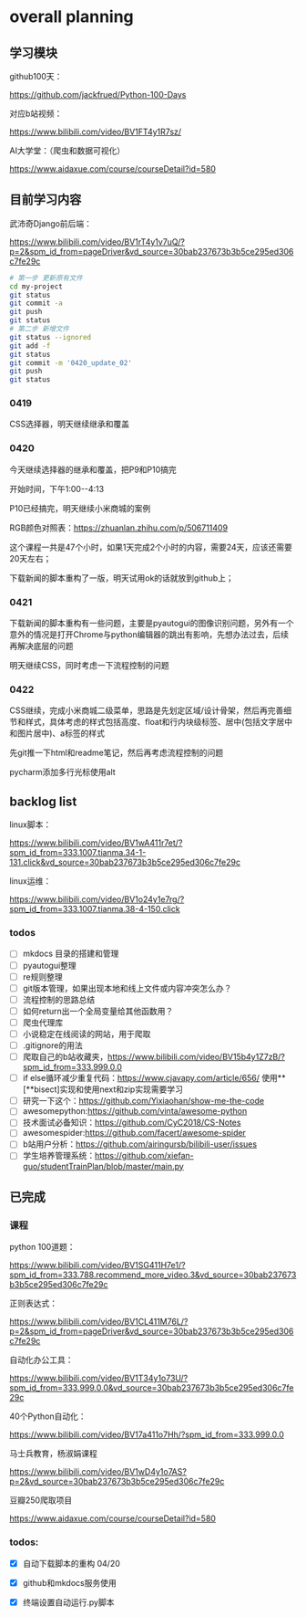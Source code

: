 # overall planning

## 学习模块

github100天：

https://github.com/jackfrued/Python-100-Days

对应b站视频：

https://www.bilibili.com/video/BV1FT4y1R7sz/

AI大学堂：（爬虫和数据可视化）

https://www.aidaxue.com/course/courseDetail?id=580

## 目前学习内容

武沛奇Django前后端：

https://www.bilibili.com/video/BV1rT4y1v7uQ/?p=2&spm_id_from=pageDriver&vd_source=30bab237673b3b5ce295ed306c7fe29c 

```bash
# 第一步 更新原有文件
cd my-project
git status
git commit -a
git push
git status
# 第二步 新增文件
git status --ignored
git add -f 
git status
git commit -m '0420_update_02'
git push
git status
```



### 0419

CSS选择器，明天继续继承和覆盖

### 0420

今天继续选择器的继承和覆盖，把P9和P10搞完

开始时间，下午1:00--4:13

P10已经搞完，明天继续小米商城的案例

RGB颜色对照表：https://zhuanlan.zhihu.com/p/506711409

这个课程一共是47个小时，如果1天完成2个小时的内容，需要24天，应该还需要20天左右；

下载新闻的脚本重构了一版，明天试用ok的话就放到github上；

### 0421

下载新闻的脚本重构有一些问题，主要是pyautogui的图像识别问题，另外有一个意外的情况是打开Chrome与python编辑器的跳出有影响，先想办法过去，后续再解决底层的问题

明天继续CSS，同时考虑一下流程控制的问题

### 0422

CSS继续，完成小米商城二级菜单，思路是先划定区域/设计骨架，然后再完善细节和样式，具体考虑的样式包括高度、float和行内块级标签、居中(包括文字居中和图片居中)、a标签的样式

先git推一下html和readme笔记，然后再考虑流程控制的问题

pycharm添加多行光标使用alt







## backlog list

linux脚本：

https://www.bilibili.com/video/BV1wA411r7et/?spm_id_from=333.1007.tianma.34-1-131.click&vd_source=30bab237673b3b5ce295ed306c7fe29c

linux运维：

https://www.bilibili.com/video/BV1o24y1e7rg/?spm_id_from=333.1007.tianma.38-4-150.click

### todos

- [ ] mkdocs 目录的搭建和管理
- [ ] pyautogui整理
- [ ] re规则整理
- [ ] git版本管理，如果出现本地和线上文件或内容冲突怎么办？
- [ ] 流程控制的思路总结
- [ ] 如何return出一个全局变量给其他函数用？
- [ ] 爬虫代理库
- [ ] 小说稳定在线阅读的网站，用于爬取
- [ ] .gitignore的用法
- [ ] 爬取自己的b站收藏夹，https://www.bilibili.com/video/BV15b4y1Z7zB/?spm_id_from=333.999.0.0
- [ ] if else循环减少重复代码：https://www.cjavapy.com/article/656/ 使用**[**bisect]实现和使用next和zip实现需要学习
- [ ] 研究一下这个：https://github.com/Yixiaohan/show-me-the-code
- [ ] awesomepython:https://github.com/vinta/awesome-python
- [ ] 技术面试必备知识：https://github.com/CyC2018/CS-Notes
- [ ] awesomespider:https://github.com/facert/awesome-spider
- [ ] b站用户分析：https://github.com/airingursb/bilibili-user/issues
- [ ] 学生培养管理系统：https://github.com/xiefan-guo/studentTrainPlan/blob/master/main.py

## 已完成

### 课程

python 100道题：

https://www.bilibili.com/video/BV1SG411H7e1/?spm_id_from=333.788.recommend_more_video.3&vd_source=30bab237673b3b5ce295ed306c7fe29c

正则表达式：

https://www.bilibili.com/video/BV1CL411M76L/?p=2&spm_id_from=pageDriver&vd_source=30bab237673b3b5ce295ed306c7fe29c

自动化办公工具：

https://www.bilibili.com/video/BV1T34y1o73U/?spm_id_from=333.999.0.0&vd_source=30bab237673b3b5ce295ed306c7fe29c

40个Python自动化：

https://www.bilibili.com/video/BV17a411o7Hh/?spm_id_from=333.999.0.0

马士兵教育，杨淑娟课程

https://www.bilibili.com/video/BV1wD4y1o7AS?p=2&vd_source=30bab237673b3b5ce295ed306c7fe29c

豆瓣250爬取项目

https://www.aidaxue.com/course/courseDetail?id=580

### todos:

- [x] 自动下载脚本的重构 04/20
- [x] github和mkdocs服务使用
- [x] 终端设置自动运行.py脚本

